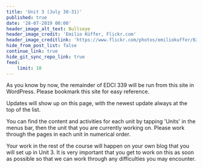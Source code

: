```yaml
---
title: 'Unit 3 (July 30-31)'
published: true
date: '28-07-2019 00:00'
header_image_alt_text: Bullseye
header_image_credit: 'Emilio Küffer, Flickr.com'
header_image_creditlink: 'https://www.flickr.com/photos/emiliokuffer/6384294717/'
hide_from_post_list: false
continue_link: true
hide_git_sync_repo_link: true
feed:
    limit: 10
---
```


As you know by now, the remainder of EDCI 339 will be run from this site in WordPress. Please bookmark this site for easy reference.

Updates will show up on this page, with the newest update always at the top of the list.

You can find the content and activities for each unit by tapping 'Units' in the menus bar, then the unit that you are currently working on. Please work through the pages in each unit in numerical order.

Your work in the rest of the course will happen on your own blog that you will set up in Unit 3. It is very important that you get to work on this as soon as possible so that we can work through any difficulties you may encounter.
